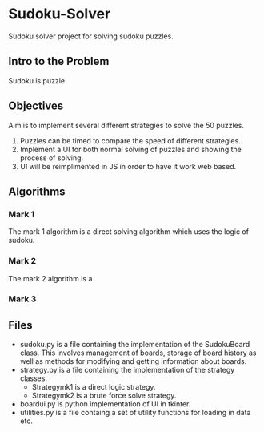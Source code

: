 # Sudoku-Solver

Sudoku solver project for solving sudoku puzzles.

## Intro to the Problem
Sudoku is puzzle

## Objectives
Aim is to implement several different strategies to solve the 50 puzzles. 
1. Puzzles can be timed to compare the speed of different strategies.
2. Implement a UI for both normal solving of puzzles and showing the process of solving.
3. UI will be reimplimented in JS in order to have it work web based.  

## Algorithms

### Mark 1 
The mark 1 algorithm is a direct solving algorithm which uses the logic of sudoku.

### Mark 2
The mark 2 algorithm is a 

### Mark 3

## Files
* sudoku.py is a file containing the implementation of the SudokuBoard class. This involves management of boards, storage of board history as well as methods for modifying and getting information about boards.
* strategy.py is a file containing the implementation of the strategy classes.
  * Strategymk1 is a direct logic strategy.
  * Strategymk2 is a brute force solve strategy. 
* boardui.py is python implementation of UI in tkinter.
* utilities.py is a file containg a set of utility functions for loading in data etc.
  